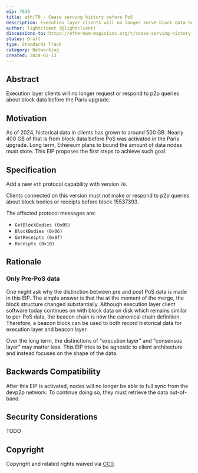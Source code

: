 ```yaml
---
eip: 7639
title: eth/70 - Cease serving history before PoS
description: Execution layer clients will no longer serve block data before Paris over p2p.
author: lightclient (@lightclient)
discussions-to: https://ethereum-magicians.org/t/cease-serving-history-before-pos/18991
status: Draft
type: Standards Track
category: Networking
created: 2024-02-13
---
```


## Abstract

Execution layer clients will no longer request or respond to p2p queries about
block data before the Paris upgrade.

## Motivation

As of 2024, historical data in clients has grown to around 500 GB. Nearly 400 GB
of that is from block data before PoS was activated in the Paris upgrade. Long
term, Ethereum plans to bound the amount of data nodes must store. This EIP
proposes the first steps to achieve such goal.

## Specification

Add a new `eth` protocol capability with version `70`. 

Clients connected on this version must not make or respond to p2p queries about
block bodies or receipts before block 15537393.

The affected protocol messages are:

- `GetBlockBodies (0x05)`
- `BlockBodies (0x06)`
- `GetReceipts (0x0f)`
- `Receipts (0x10)`

## Rationale

### Only Pre-PoS data

One might ask why the distinction between pre and post PoS data is made in this
EIP. The simple answer is that the at the moment of the merge, the block
structure changed substantially. Although execution layer client software today
continues on with block data on disk which remains similar to per-PoS data, the
beacon chain is now the canonical chain definition. Therefore, a beacon block
can be used to both record historical data for execution layer and beacon layer.

Over the long term, the distinctions of "execution layer" and "consensus layer"
may matter less. This EIP tries to be agnostic to client architecture and
instead focuses on the shape of the data.

## Backwards Compatibility

After this EIP is activated, nodes will no longer be able to full sync from the
devp2p network. To continue doing so, they must retrieve the data out-of-band.

## Security Considerations

TODO

## Copyright

Copyright and related rights waived via [CC0](../LICENSE.md).
